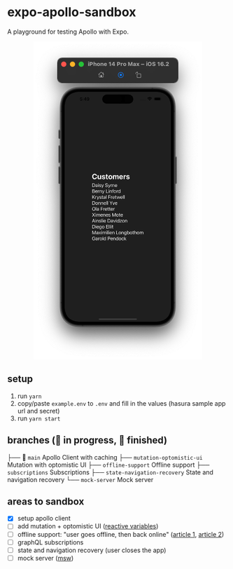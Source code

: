 # expo-apollo-sandbox

A playground for testing Apollo with Expo.

<p align="center">
  <img src="./screentshot.png" alt="expo apollo sandbox" />
</p>

## setup

1. run `yarn`
2. copy/paste `example.env` to `.env` and fill in the values (hasura sample app url and secret)
3. run `yarn start`

## branches (🚧 in progress, 🏁 finished)

├── 🏁 `main` Apollo Client with caching
├── `mutation-optomistic-ui` Mutation with optomistic UI
├── `offline-support` Offline support
├── `subscriptions` Subscriptions
├── `state-navigation-recovery` State and navigation recovery
└── `mock-server` Mock server

## areas to sandbox

- [x] setup apollo client
- [ ] add mutation + optomistic UI ([reactive variables](https://www.apollographql.com/docs/react/local-state/local-state-management#reactive-variables))
- [ ] offline support: "user goes offline, then back online" ([article 1](https://codeburst.io/highly-functional-offline-applications-using-apollo-client-12885bd5f335), [article 2](https://medium.com/twostoryrobot/a-recipe-for-offline-support-in-react-apollo-571ad7e6f7f4))
- [ ] graphQL subscriptions
- [ ] state and navigation recovery (user closes the app)
- [ ] mock server ([msw](https://mswjs.io/docs/getting-started/mocks/graphql-api))
